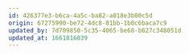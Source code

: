 ```yaml
---
id: 426377e3-b6ca-4a5c-ba82-a018e3b00c5d
origin: 67275990-be72-4dc8-81bb-1b0c6baca7c9
updated_by: 7d709850-5c35-4065-be68-b627c348051d
updated_at: 1661816039
---
```

